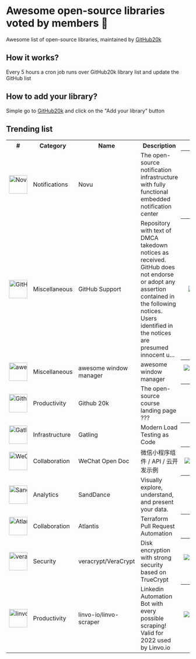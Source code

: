 
<h1>Awesome open-source libraries voted by members 🎤</h1>
<p>Awesome list of open-source libraries, maintained by <a href="https://libraries.github20k.com">GitHub20k</a></p>
<h2>How it works?</h2>
<p>Every 5 hours a cron job runs over GitHub20k library list and update the GitHub list</p>
<h2>How to add your library?</h2>
<p>Simple go to <a href="https://libraries.github20k.com">GitHub20k</a> and click on the "Add your library" button</p>
<h2>Trending list</h2>
<table>
    <tr>
        <th>#</th>
        <th>Category</th>
        <th>Name</th>
        <th>Description</th>
        <th>Stars</th>
    </tr>
        <tr>
        <td nowrap="nowrap"><img width="50" alt="Novu" src="https://libraries.github20k.com/images/uploads/2023/05/newshot-novu-2.png" /></td>
        <td>Notifications</td>
        <td>Novu</td>
        <td>The open-source notification infrastructure with fully functional embedded notification center</td>
        <th><img alt="Novu" src="https://img.shields.io/github/stars/novuhq/novu?style=social" /></th>
    </tr>
    <tr>
        <td nowrap="nowrap"><img width="50" alt="GitHub Support" src="https://libraries.github20k.com/images/uploads/2023/05/newshot-dmca.png" /></td>
        <td>Miscellaneous</td>
        <td>GitHub Support</td>
        <td>Repository with text of DMCA takedown notices as received. GitHub does not endorse or adopt any assertion contained in the following notices. Users identified in the notices are presumed innocent u…</td>
        <th><img alt="GitHub Support" src="https://img.shields.io/github/stars/github/dmca?style=social" /></th>
    </tr>
    <tr>
        <td nowrap="nowrap"><img width="50" alt="awesome window manager" src="https://libraries.github20k.com/images/uploads/2023/05/newshot-awesome.png" /></td>
        <td>Miscellaneous</td>
        <td>awesome window manager</td>
        <td>awesome window manager</td>
        <th><img alt="awesome window manager" src="https://img.shields.io/github/stars/awesomeWM/awesome?style=social" /></th>
    </tr>
    <tr>
        <td nowrap="nowrap"><img width="50" alt="Github 20k" src="https://libraries.github20k.com/images/uploads/2023/05/newshot-super-star-1.png" /></td>
        <td>Productivity</td>
        <td>Github 20k</td>
        <td>The open-source course landing page <g-emoji class="g-emoji" alias="rocket" fallback-src="https://github.githubassets.com/images/icons/emoji/unicode/1f680.png">?</g-emoji><g-emoji class="g-emoji" alias="rocket" fallback-src="https://github.githubassets.com/images/icons/emoji/unicode/1f680.png">?</g-emoji><g-emoji class="g-emoji" alias="rocket" fallback-src="https://github.githubassets.com/images/icons/emoji/unicode/1f680.png">?</g-emoji></td>
        <th><img alt="Github 20k" src="https://img.shields.io/github/stars/github-20k/super-star?style=social" /></th>
    </tr>
    <tr>
        <td nowrap="nowrap"><img width="50" alt="Gatling" src="https://libraries.github20k.com/images/uploads/2023/05/newshot-gatling.png" /></td>
        <td>Infrastructure</td>
        <td>Gatling</td>
        <td>Modern Load Testing as Code</td>
        <th><img alt="Gatling" src="https://img.shields.io/github/stars/gatling/gatling?style=social" /></th>
    </tr>
    <tr>
        <td nowrap="nowrap"><img width="50" alt="WeChat Open Doc" src="https://libraries.github20k.com/images/uploads/2023/05/newshot-miniprogram-demo.png" /></td>
        <td>Collaboration</td>
        <td>WeChat Open Doc</td>
        <td>微信小程序组件 / API / 云开发示例</td>
        <th><img alt="WeChat Open Doc" src="https://img.shields.io/github/stars/wechat-miniprogram/miniprogram-demo?style=social" /></th>
    </tr>
    <tr>
        <td nowrap="nowrap"><img width="50" alt="SandDance" src="https://libraries.github20k.com/images/uploads/2023/05/newshot-SandDance.png" /></td>
        <td>Analytics</td>
        <td>SandDance</td>
        <td>Visually explore, understand, and present your data.</td>
        <th><img alt="SandDance" src="https://img.shields.io/github/stars/microsoft/SandDance?style=social" /></th>
    </tr>
    <tr>
        <td nowrap="nowrap"><img width="50" alt="Atlantis" src="https://libraries.github20k.com/images/uploads/2023/05/newshot-atlantis.png" /></td>
        <td>Collaboration</td>
        <td>Atlantis</td>
        <td>Terraform Pull Request Automation</td>
        <th><img alt="Atlantis" src="https://img.shields.io/github/stars/runatlantis/atlantis?style=social" /></th>
    </tr>
    <tr>
        <td nowrap="nowrap"><img width="50" alt="veracrypt/VeraCrypt" src="https://libraries.github20k.com/images/uploads/2023/05/newshot-VeraCrypt-1.png" /></td>
        <td>Security</td>
        <td>veracrypt/VeraCrypt</td>
        <td>Disk encryption with strong security based on TrueCrypt</td>
        <th><img alt="veracrypt/VeraCrypt" src="https://img.shields.io/github/stars/veracrypt/VeraCrypt?style=social" /></th>
    </tr>
    <tr>
        <td nowrap="nowrap"><img width="50" alt="linvo-io/linvo-scraper" src="https://libraries.github20k.com/images/uploads/2023/05/newshot-linvo-scraper.png" /></td>
        <td>Productivity</td>
        <td>linvo-io/linvo-scraper</td>
        <td>Linkedin Automation Bot with every possible scraping! Valid for 2022 used by Linvo.io</td>
        <th><img alt="linvo-io/linvo-scraper" src="https://img.shields.io/github/stars/linvo-io/linvo-scraper?style=social" /></th>
    </tr>

</table>  
  
